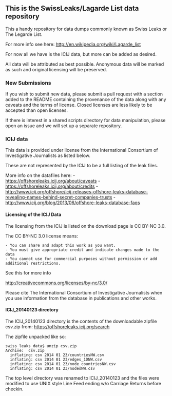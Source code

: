 ## This is the SwissLeaks/Lagarde List data repository

This a handy repository for data dumps commonly known as Swiss Leaks or The Legarde List.

For more info see here: http://en.wikipedia.org/wiki/Lagarde_list

For now all we have is the ICIJ data, but more can be added as desired.

All data will be attributed as best possible. Anonymous data will be marked as such and original licensing will be preserved.


### New Submissions

If you wish to submit new data, please submit a pull request with a section added to the README containing the provenance of the data along with any caveats and the terms of license. Closed licenses are less likely to be accepted than open licenses.

If there is interest in a shared scripts directory for data manipulation, please open an issue and we will set up a separate repository. 

### ICIJ data

This data is provided under license from the International Consortium of Investigative Journalists as listed below. 

These are not represented by the ICIJ to be a full listing of the leak files.

More info on the datafiles here:
    - https://offshoreleaks.icij.org/about/caveats
    - https://offshoreleaks.icij.org/about/credits
    - http://www.icij.org/offshore/icij-releases-offshore-leaks-database-revealing-names-behind-secret-companies-trusts
    - http://www.icij.org/blog/2013/06/offshore-leaks-database-faqs

#### Licensing of the ICIJ Data

The licensing from the ICIJ is listed on the download page is CC BY-NC 3.0.

The CC BY-NC 3.0 license means:

    - You can share and adapt this work as you want.
    - You must give appropriate credit and indicate changes made to the data
    - You cannot use for commercial purposes without permission or add additional restrictions.

See this for more info

http://creativecommons.org/licenses/by-nc/3.0/

Please cite The International Consortium of Investigative Journalists when you use information from the database in publications and other works.


#### ICIJ_20140123 directory

The ICIJ_20140123 directory is the contents of the downloadable zipfile csv.zip from: https://offshoreleaks.icij.org/search

The zipfile unpacked like so:

    swiss_leaks_data$ unzip csv.zip 
    Archive:  csv.zip
      inflating: csv 2014 01 23/countriesNW.csv  
      inflating: csv 2014 01 23/edges_1DNW.csv  
      inflating: csv 2014 01 23/node_countriesNW.csv  
      inflating: csv 2014 01 23/nodesNW.csv  

The top level directory was renamed to ICIJ_20140123 and the files were modified to use UNIX style Line Feed ending w/o Carriage Returns before checkin.

